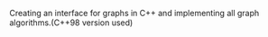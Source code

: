   Creating an interface for graphs in C++ and implementing all graph algorithms.(C++98 version used)
